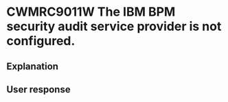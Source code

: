 # CWMRC9011W The IBM BPM security audit service provider is not configured.

## Explanation

## User response